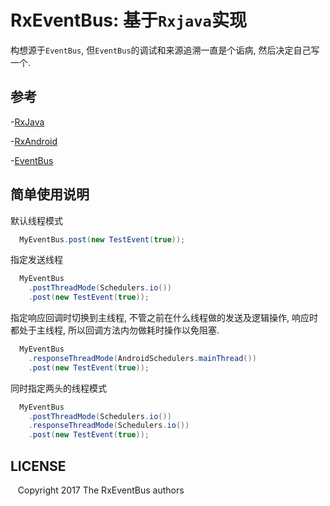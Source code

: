 # RxEventBus: 基于`Rxjava`实现

构想源于`EventBus`, 但`EventBus`的调试和来源追溯一直是个诟病, 然后决定自己写一个.

## 参考
-[RxJava](https://github.com/ReactiveX/RxJava)

-[RxAndroid](https://github.com/ReactiveX/RxAndroid)

-[EventBus](https://github.com/greenrobot/EventBus)

## 简单使用说明

默认线程模式
```java
  MyEventBus.post(new TestEvent(true));
```

指定发送线程
```java
  MyEventBus
    .postThreadMode(Schedulers.io())
    .post(new TestEvent(true));
```

指定响应回调时切换到主线程, 不管之前在什么线程做的发送及逻辑操作, 响应时都处于主线程, 所以回调方法内勿做耗时操作以免阻塞.
```java
  MyEventBus
    .responseThreadMode(AndroidSchedulers.mainThread())
    .post(new TestEvent(true));
```

同时指定两头的线程模式
```java
  MyEventBus
    .postThreadMode(Schedulers.io())
    .responseThreadMode(Schedulers.io())
    .post(new TestEvent(true));
```

## LICENSE

    Copyright 2017 The RxEventBus authors

